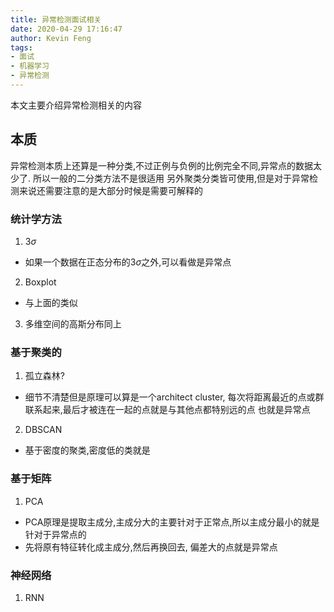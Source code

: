 ```yaml
---
title: 异常检测面试相关
date: 2020-04-29 17:16:47
author: Kevin Feng
tags:
- 面试
- 机器学习
- 异常检测
---
```

本文主要介绍异常检测相关的内容
<!--more-->
## 本质
异常检测本质上还算是一种分类,不过正例与负例的比例完全不同,异常点的数据太少了. 所以一般的二分类方法不是很适用
另外聚类分类皆可使用,但是对于异常检测来说还需要注意的是大部分时候是需要可解释的
### 统计学方法
1. $3\sigma$ 
  - 如果一个数据在正态分布的$3\sigma$之外,可以看做是异常点
2. Boxplot
  - 与上面的类似
3. 多维空间的高斯分布同上
### 基于聚类的
1. 孤立森林?
  - 细节不清楚但是原理可以算是一个architect cluster, 每次将距离最近的点或群联系起来,最后才被连在一起的点就是与其他点都特别远的点 也就是异常点
2. DBSCAN
  - 基于密度的聚类,密度低的类就是
### 基于矩阵
1. PCA
  - PCA原理是提取主成分,主成分大的主要针对于正常点,所以主成分最小的就是针对于异常点的
  - 先将原有特征转化成主成分,然后再换回去, 偏差大的点就是异常点
### 神经网络
1. RNN
